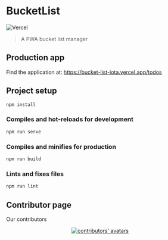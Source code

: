 # BucketList

![Vercel](https://therealsujitk-vercel-badge.vercel.app/?app=bucket-list)

> A PWA bucket list manager

## Production app

Find the application at: https://bucket-list-iota.vercel.app/todos

## Project setup

```
npm install
```

### Compiles and hot-reloads for development

```
npm run serve
```

### Compiles and minifies for production

```
npm run build
```

### Lints and fixes files

```bash
npm run lint
```

## Contributor page

Our contributors

<div align="center">
    <a href="https://github.com/MarvinKweyu/bucket-list/graphs/contributors">
        <img alt="contributors' avatars" src="https://contrib.rocks/image?repo=MarvinKweyu/bucket-list" />
    </a>
</div>
